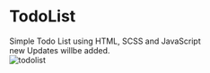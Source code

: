 # TodoList

Simple Todo List using HTML, SCSS and JavaScript  
new Updates willbe added.  
![todolist](https://user-images.githubusercontent.com/20128950/116862489-1f027200-ac05-11eb-9a2c-5b39e9999a31.png)
